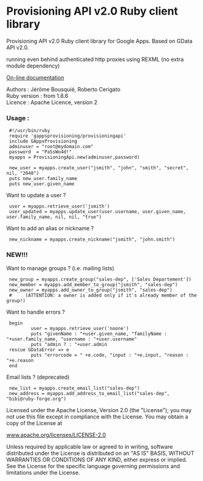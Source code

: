 # Provisioning API v2.0 Ruby client library

Provisioning API v2.0 Ruby client library for Google Apps. Based on GData API v2.0.

running even behind authenticated http proxies
using REXML (no extra module dependency)

[On-line documentation](http://www.iut-rodez.fr/gappsprovisioning/doc/)

Authors :	Jérôme Bousquié, Roberto Cerigato  
Ruby version :	from 1.8.6  
Licence :	Apache Licence, version 2  


### Usage :

     #!/usr/bin/ruby
     require 'gappsprovisioning/provisioningapi'
     include GAppsProvisioning
     adminuser = "root@mydomain.com"
     password  = "PaSsWo4d!"
     myapps = ProvisioningApi.new(adminuser,password)

     new_user = myapps.create_user("jsmith", "john", "smith", "secret", nil, "2048")
     puts new_user.family_name
     puts new_user.given_name

Want to update a user ?

     user = myapps.retrieve_user('jsmith')
     user_updated = myapps.update_user(user.username, user.given_name, user.family_name, nil, nil, "true")

Want to add an alias or nickname ?

     new_nickname = myapps.create_nickname("jsmith", "john.smith")

### NEW!!!

Want to manage groups ? (i.e. mailing lists)

     new_group = myapps.create_group("sales-dep", ['Sales Departement'])
     new_member = myapps.add_member_to_group("jsmith", "sales-dep")
     new_owner = myapps.add_owner_to_group("jsmith", "sales-dep")
     #     (ATTENTION: a owner is added only if it's already member of the group!)

Want to handle errors ?

     begin
             user = myapps.retrieve_user('noone')
             puts "givenName : "+user.given_name, "familyName : "+user.family_name, "username : "+user.username"
             puts "admin ? : "+user.admin
     rescue GDataError => e
             puts "errorcode = " +e.code, "input : "+e.input, "reason : "+e.reason
     end

Email lists ? (deprecated)

     new_list = myapps.create_email_list("sales-dep")
     new_address = myapps.add_address_to_email_list("sales-dep", "bibi@ruby-forge.org")
     
Licensed under the Apache License, Version 2.0 (the "License"); you may not use this file except in compliance with the License. You may obtain a copy of the License at

www.apache.org/licenses/LICENSE-2.0

Unless required by applicable law or agreed to in writing, software distributed under the License is distributed on an "AS IS" BASIS, WITHOUT WARRANTIES OR CONDITIONS OF ANY KIND, either express or implied. See the License for the specific language governing permissions and limitations under the License.
